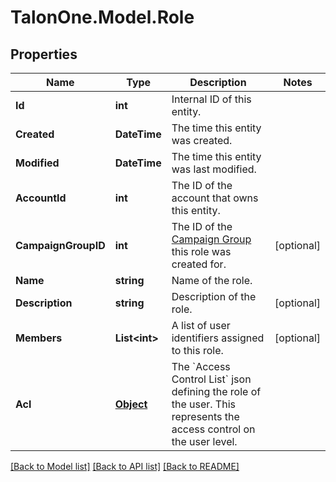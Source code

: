 # TalonOne.Model.Role
## Properties

Name | Type | Description | Notes
------------ | ------------- | ------------- | -------------
**Id** | **int** | Internal ID of this entity. | 
**Created** | **DateTime** | The time this entity was created. | 
**Modified** | **DateTime** | The time this entity was last modified. | 
**AccountId** | **int** | The ID of the account that owns this entity. | 
**CampaignGroupID** | **int** | The ID of the [Campaign Group](https://docs.talon.one/docs/product/account/account-settings/managing-campaign-groups/) this role was created for.  | [optional] 
**Name** | **string** | Name of the role. | 
**Description** | **string** | Description of the role. | [optional] 
**Members** | **List&lt;int&gt;** | A list of user identifiers assigned to this role. | [optional] 
**Acl** | [**Object**](.md) | The &#x60;Access Control List&#x60; json defining the role of the user. This represents the access control on the user level. | 

[[Back to Model list]](../README.md#documentation-for-models) [[Back to API list]](../README.md#documentation-for-api-endpoints) [[Back to README]](../README.md)

